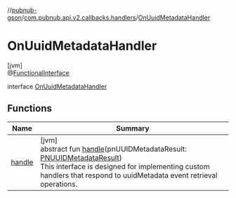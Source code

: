 //[pubnub-gson](../../../index.md)/[com.pubnub.api.v2.callbacks.handlers](../index.md)/[OnUuidMetadataHandler](index.md)

# OnUuidMetadataHandler

[jvm]\
@[FunctionalInterface](https://docs.oracle.com/javase/8/docs/api/java/lang/FunctionalInterface.html)

interface [OnUuidMetadataHandler](index.md)

## Functions

| Name | Summary |
|---|---|
| [handle](handle.md) | [jvm]<br>abstract fun [handle](handle.md)(pnUUIDMetadataResult: [PNUUIDMetadataResult](../../com.pubnub.api.models.consumer.objects_api.uuid/-p-n-u-u-i-d-metadata-result/index.md))<br> This interface is designed for implementing custom handlers that respond to uuidMetadata event retrieval operations. |
